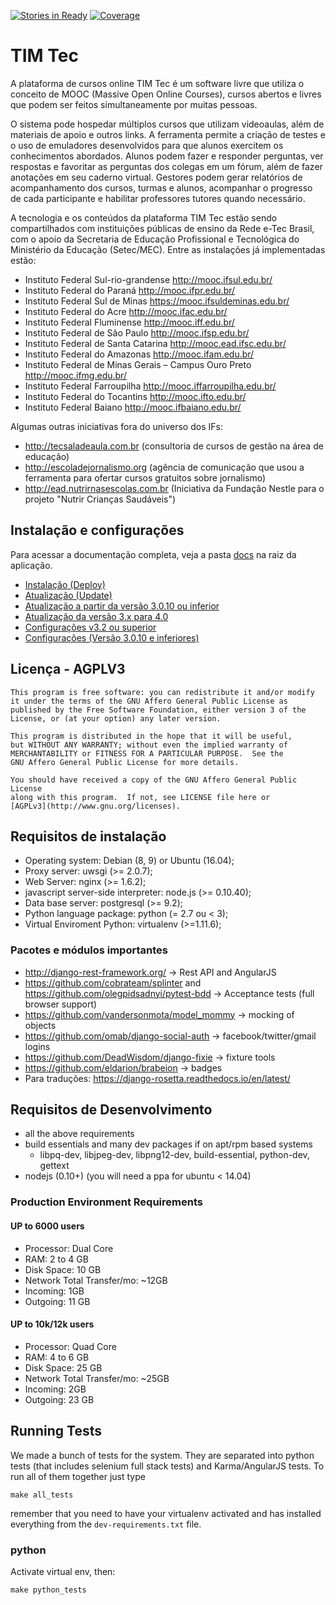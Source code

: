 [![Stories in Ready](https://badge.waffle.io/institutotim/timtec.png?label=ready&title=Ready)](https://waffle.io/institutotim/timtec) [![Coverage](https://coveralls.io/repos/hacklabr/timtec/badge.png)](https://coveralls.io/r/hacklabr/timtec)

# TIM Tec

A plataforma de cursos online TIM Tec é um software livre que utiliza o conceito de MOOC (Massive Open Online Courses), cursos abertos e livres que podem ser feitos simultaneamente por muitas pessoas.

O sistema pode hospedar múltiplos cursos que utilizam videoaulas, além de materiais de apoio e outros links. A ferramenta permite a criação de testes e o uso de emuladores desenvolvidos para que alunos exercitem os conhecimentos abordados. Alunos podem fazer e responder perguntas, ver respostas e favoritar as perguntas dos colegas em um fórum, além de fazer anotações em seu caderno virtual. Gestores podem gerar relatórios de acompanhamento dos cursos, turmas e alunos, acompanhar o progresso de cada participante e habilitar professores tutores quando necessário.

A tecnologia e os conteúdos da plataforma TIM Tec estão sendo compartilhados com instituições públicas de ensino da Rede e-Tec Brasil, com o apoio da Secretaria de Educação Profissional e Tecnológica do Ministério da Educação (Setec/MEC). Entre as instalações já implementadas estão:

* Instituto Federal Sul-rio-grandense http://mooc.ifsul.edu.br/
* Instituto Federal do Paraná http://mooc.ifpr.edu.br/
* Instituto Federal Sul de Minas https://mooc.ifsuldeminas.edu.br/
* Instituto Federal do Acre http://mooc.ifac.edu.br/
* Instituto Federal Fluminense  http://mooc.iff.edu.br/
* Instituto Federal de São Paulo http://mooc.ifsp.edu.br/
* Instituto Federal de Santa Catarina http://mooc.ead.ifsc.edu.br/
* Instituto Federal do Amazonas http://mooc.ifam.edu.br/
* Instituto Federal de Minas Gerais – Campus Ouro Preto http://mooc.ifmg.edu.br/
* Instituto Federal Farroupilha http://mooc.iffarroupilha.edu.br/
* Instituto Federal do Tocantins http://mooc.ifto.edu.br/
* Instituto Federal Baiano http://mooc.ifbaiano.edu.br/

Algumas outras iniciativas fora do universo dos IFs:

* http://tecsaladeaula.com.br (consultoria de cursos de gestão na área de educação)
* http://escoladejornalismo.org (agência de comunicação que usou a ferramenta para ofertar cursos gratuitos sobre jornalismo)
* http://ead.nutrirnasescolas.com.br (Iniciativa da Fundação Nestle para o projeto "Nutrir Crianças Saudáveis")

## Instalação e configurações
Para acessar a documentação completa, veja a pasta [docs](docs) na raiz da aplicação.

* [Instalação (Deploy)](docs/deploy.md)
* [Atualização (Update)](docs/deploy_update.md)
* [Atualização a partir da versão 3.0.10 ou inferior](docs/config_update_from_3.0.10_or_less.md)
* [Atualização da versão 3.x para 4.0](docs/deploy_migration_from_3.x_to_4.0.md)
* [Configurações v3.2 ou superior](docs/config.md)
* [Configurações (Versão 3.0.10 e inferiores)](docs/config_under_3.0.10_and_less.md)


## Licença - AGPLV3

    This program is free software: you can redistribute it and/or modify
    it under the terms of the GNU Affero General Public License as
    published by the Free Software Foundation, either version 3 of the
    License, or (at your option) any later version.

    This program is distributed in the hope that it will be useful,
    but WITHOUT ANY WARRANTY; without even the implied warranty of
    MERCHANTABILITY or FITNESS FOR A PARTICULAR PURPOSE.  See the
    GNU Affero General Public License for more details.

    You should have received a copy of the GNU Affero General Public License
    along with this program.  If not, see LICENSE file here or
    [AGPLv3](http://www.gnu.org/licenses).

## Requisitos de instalação

* Operating system: Debian (8, 9) or Ubuntu (16.04);
* Proxy server: uwsgi (>= 2.0.7);
* Web Server: nginx (>= 1.6.2);
* javascript server-side interpreter: node.js (>= 0.10.40);
* Data base server: postgresql (>= 9.2);
* Python language package: python (= 2.7 ou < 3);
* Virtual Enviroment Python: virtualenv (>=1.11.6);

### Pacotes e módulos importantes
* http://django-rest-framework.org/ -> Rest API and AngularJS
* https://github.com/cobrateam/splinter and https://github.com/olegpidsadnyi/pytest-bdd -> Acceptance tests (full browser support)
* https://github.com/vandersonmota/model_mommy -> mocking of objects
* https://github.com/omab/django-social-auth -> facebook/twitter/gmail logins
* https://github.com/DeadWisdom/django-fixie -> fixture tools
* https://github.com/eldarion/brabeion -> badges
* Para traduções: https://django-rosetta.readthedocs.io/en/latest/

## Requisitos de Desenvolvimento
* all the above requirements
* build essentials and many dev packages if on apt/rpm based systems
    * libpq-dev, libjpeg-dev, libpng12-dev, build-essential, python-dev, gettext
* nodejs (0.10+) (you will need a ppa for ubuntu < 14.04)

### Production Environment Requirements
#### UP to 6000 users
* Processor: Dual Core
* RAM: 2 to 4 GB
* Disk Space: 10 GB
* Network Total Transfer/mo: ~12GB
* Incoming: 1GB
* Outgoing: 11 GB

#### UP to 10k/12k users
* Processor: Quad Core
* RAM: 4 to 6 GB
* Disk Space: 25 GB
* Network Total Transfer/mo: ~25GB
* Incoming: 2GB
* Outgoing: 23 GB



## Running Tests

We made a bunch of tests for the system. They are separated into python tests
(that includes selenium full stack tests) and Karma/AngularJS tests. To run all
of them together just type

    make all_tests

remember that you need to have your virtualenv activated and has installed
everything from the `dev-requirements.txt` file.

### python

Activate virtual env, then:

    make python_tests


